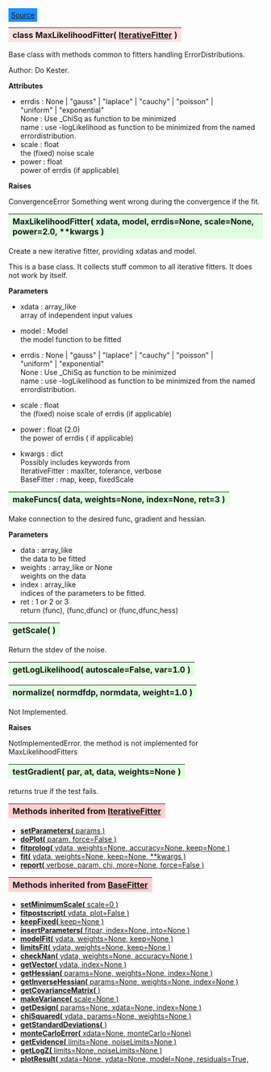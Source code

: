 ---
---

<div class="button">
  <span style="background-color: DodgerBlue; color: White;  border:5px solid DodgerBlue">
<a href=https://github.com/dokester/BayesicFitting/blob/master/BayesicFitting/source/MaxLikelihoodFitter.py target=_blank>Source</a></span></div>

<a name="MaxLikelihoodFitter"></a>
<table><thead style="background-color:#FFE0E0; width:100%"><tr><th style="text-align:left">
<strong>class MaxLikelihoodFitter(</strong> <a href="./IterativeFitter.html">IterativeFitter</a> )
</th></tr></thead></table>
<p>

Base class with methods common to fitters handling ErrorDistributions.

Author:      Do Kester.

<b>Attributes</b>

* errdis  :  None | "gauss" | "laplace" | "cauchy" | "poisson" |<br>
                "uniform" | "exponential"<br>
    None : Use _ChiSq as function to be minimized<br>
    name : use -logLikelihood as function to be minimized from the named<br>
            errordistribution.<br>
* scale  :  float<br>
    the (fixed) noise scale<br>
* power  :  float<br>
    power of errdis (if applicable)<br>

<b>Raises</b>

ConvergenceError    Something went wrong during the convergence if the fit.


<a name="MaxLikelihoodFitter"></a>
<table><thead style="background-color:#E0FFE0; width:100%"><tr><th style="text-align:left">
<strong>MaxLikelihoodFitter(</strong> xdata, model, errdis=None, scale=None, power=2.0,
 **kwargs )
</th></tr></thead></table>
<p>

Create a new iterative fitter, providing xdatas and model.

This is a base class. It collects stuff common to all iterative fitters.
It does not work by itself.

<b>Parameters</b>

* xdata  :  array_like<br>
    array of independent input values<br>
* model  :  Model<br>
    the model function to be fitted<br>

* errdis  :  None | "gauss" | "laplace" | "cauchy" | "poisson" |<br>
                "uniform" | "exponential"<br>
    None : Use _ChiSq as function to be minimized<br>
    name : use -logLikelihood as function to be minimized from the named<br>
            errordistribution.<br>
* scale  :  float<br>
    the (fixed) noise scale of errdis (if applicable)<br>
* power  :  float (2.0)<br>
    the power of errdis ( if applicable)<br>
* kwargs  :  dict<br>
    Possibly includes keywords from<br>
        IterativeFitter :       maxIter, tolerance, verbose<br>
        BaseFitter :            map, keep, fixedScale<br>


<a name="makeFuncs"></a>
<table><thead style="background-color:#E0FFE0; width:100%"><tr><th style="text-align:left">
<strong>makeFuncs(</strong> data, weights=None, index=None, ret=3 ) 
</th></tr></thead></table>
<p>

Make connection to the desired func, gradient and hessian.

<b>Parameters</b>

* data  :  array_like<br>
    the data to be fitted<br>
* weights  :  array_like or None<br>
    weights on the data<br>
* index  :  array_like<br>
    indices of the parameters to be fitted.<br>
* ret  :  1 or 2 or 3<br>
    return (func), (func,dfunc) or (func,dfunc,hess)

<a name="getScale"></a>
<table><thead style="background-color:#E0FFE0; width:100%"><tr><th style="text-align:left">
<strong>getScale(</strong> ) 
</th></tr></thead></table>
<p>

Return the stdev of the noise.

<a name="getLogLikelihood"></a>
<table><thead style="background-color:#E0FFE0; width:100%"><tr><th style="text-align:left">
<strong>getLogLikelihood(</strong> autoscale=False, var=1.0 ) 
</th></tr></thead></table>
<p>
<a name="normalize"></a>
<table><thead style="background-color:#E0FFE0; width:100%"><tr><th style="text-align:left">
<strong>normalize(</strong> normdfdp, normdata, weight=1.0 ) 
</th></tr></thead></table>
<p>

Not Implemented.

<b>Raises</b>

NotImplementedError.
the method is not implemented for MaxLikelihoodFitters


<a name="testGradient"></a>
<table><thead style="background-color:#E0FFE0; width:100%"><tr><th style="text-align:left">
<strong>testGradient(</strong> par, at, data, weights=None )
</th></tr></thead></table>
<p>

returns true if the test fails.


<table><thead style="background-color:#FFD0D0; width:100%"><tr><th style="text-align:left">
<strong>Methods inherited from</strong> <a href="./IterativeFitter.html">IterativeFitter</a></th></tr></thead></table>


* [<strong>setParameters(</strong> params )](./IterativeFitter.md#setParameters)
* [<strong>doPlot(</strong> param, force=False )](./IterativeFitter.md#doPlot)
* [<strong>fitprolog(</strong> ydata, weights=None, accuracy=None, keep=None ) ](./IterativeFitter.md#fitprolog)
* [<strong>fit(</strong> ydata, weights=None, keep=None, **kwargs )](./IterativeFitter.md#fit)
* [<strong>report(</strong> verbose, param, chi, more=None, force=False ) ](./IterativeFitter.md#report)


<table><thead style="background-color:#FFD0D0; width:100%"><tr><th style="text-align:left">
<strong>Methods inherited from</strong> <a href="./BaseFitter.html">BaseFitter</a></th></tr></thead></table>


* [<strong>setMinimumScale(</strong> scale=0 ) ](./BaseFitter.md#setMinimumScale)
* [<strong>fitpostscript(</strong> ydata, plot=False ) ](./BaseFitter.md#fitpostscript)
* [<strong>keepFixed(</strong> keep=None ) ](./BaseFitter.md#keepFixed)
* [<strong>insertParameters(</strong> fitpar, index=None, into=None ) ](./BaseFitter.md#insertParameters)
* [<strong>modelFit(</strong> ydata, weights=None, keep=None )](./BaseFitter.md#modelFit)
* [<strong>limitsFit(</strong> ydata, weights=None, keep=None ) ](./BaseFitter.md#limitsFit)
* [<strong>checkNan(</strong> ydata, weights=None, accuracy=None )](./BaseFitter.md#checkNan)
* [<strong>getVector(</strong> ydata, index=None )](./BaseFitter.md#getVector)
* [<strong>getHessian(</strong> params=None, weights=None, index=None )](./BaseFitter.md#getHessian)
* [<strong>getInverseHessian(</strong> params=None, weights=None, index=None )](./BaseFitter.md#getInverseHessian)
* [<strong>getCovarianceMatrix(</strong> )](./BaseFitter.md#getCovarianceMatrix)
* [<strong>makeVariance(</strong> scale=None )](./BaseFitter.md#makeVariance)
* [<strong>getDesign(</strong> params=None, xdata=None, index=None )](./BaseFitter.md#getDesign)
* [<strong>chiSquared(</strong> ydata, params=None, weights=None )](./BaseFitter.md#chiSquared)
* [<strong>getStandardDeviations(</strong> )](./BaseFitter.md#getStandardDeviations)
* [<strong>monteCarloError(</strong> xdata=None, monteCarlo=None)](./BaseFitter.md#monteCarloError)
* [<strong>getEvidence(</strong> limits=None, noiseLimits=None )](./BaseFitter.md#getEvidence)
* [<strong>getLogZ(</strong> limits=None, noiseLimits=None )](./BaseFitter.md#getLogZ)
* [<strong>plotResult(</strong> xdata=None, ydata=None, model=None, residuals=True,](./BaseFitter.md#plotResult)
